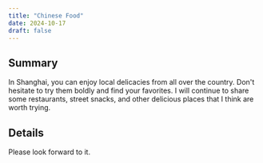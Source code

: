```yaml
---
title: "Chinese Food"
date: 2024-10-17
draft: false
---
```


## Summary
In Shanghai, you can enjoy local delicacies from all over the country. Don't hesitate to try them boldly and find your favorites. I will continue to share some restaurants, street snacks, and other delicious places that I think are worth trying.

## Details
Please look forward to it.
